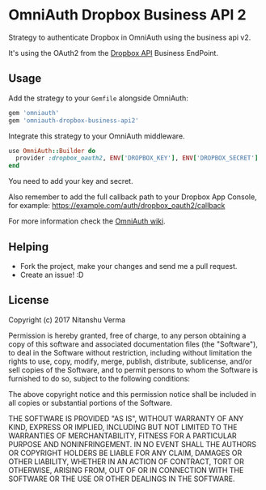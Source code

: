 OmniAuth Dropbox Business API 2
=====================================

Strategy to authenticate Dropbox in OmniAuth using the business api v2.

It's using the OAuth2 from the [Dropbox API](https://www.dropbox.com/developers) Business EndPoint.

Usage
-----

Add the strategy to your `Gemfile` alongside OmniAuth:

```ruby
gem 'omniauth'
gem 'omniauth-dropbox-business-api2'
```

Integrate this strategy to your OmniAuth middleware.

```ruby
use OmniAuth::Builder do
  provider :dropbox_oauth2, ENV['DROPBOX_KEY'], ENV['DROPBOX_SECRET']
end
```

You need to add your key and secret.

Also remember to add the full callback path to your Dropbox App Console, for example: https://example.com/auth/dropbox_oauth2/callback

For more information check the [OmniAuth wiki](https://github.com/intridea/omniauth/wiki).


Helping
-------

* Fork the project, make your changes and send me a pull request.
* Create an issue! :D

License
-------

Copyright (c) 2017 Nitanshu Verma

Permission is hereby granted, free of charge, to any person obtaining a copy of this software and associated documentation files (the "Software"), to deal in the Software without restriction, including without limitation the rights to use, copy, modify, merge, publish, distribute, sublicense, and/or sell copies of the Software, and to permit persons to whom the Software is furnished to do so, subject to the following conditions:

The above copyright notice and this permission notice shall be included in all copies or substantial portions of the Software.

THE SOFTWARE IS PROVIDED "AS IS", WITHOUT WARRANTY OF ANY KIND, EXPRESS OR IMPLIED, INCLUDING BUT NOT LIMITED TO THE WARRANTIES OF MERCHANTABILITY, FITNESS FOR A PARTICULAR PURPOSE AND NONINFRINGEMENT. IN NO EVENT SHALL THE AUTHORS OR COPYRIGHT HOLDERS BE LIABLE FOR ANY CLAIM, DAMAGES OR OTHER LIABILITY, WHETHER IN AN ACTION OF CONTRACT, TORT OR OTHERWISE, ARISING FROM, OUT OF OR IN CONNECTION WITH THE SOFTWARE OR THE USE OR OTHER DEALINGS IN THE SOFTWARE.
